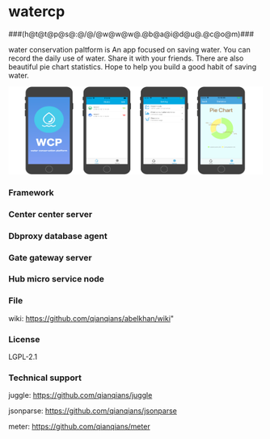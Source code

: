 # watercp

###(h@t@t@p@s@:@/@/@w@w@w@.@b@a@i@d@u@.@c@o@m)###

water conservation paltform is An app focused on saving water.
You can record the daily use of water.
Share it with your friends.
There are also beautiful pie chart statistics.
Hope to help you build a good habit of saving water.

![](https://github.com/dhMagicTech/watercp/blob/master/waterbg.png)

### Framework

### Center center server

### Dbproxy database agent

### Gate gateway server

### Hub micro service node

### File

wiki: https://github.com/qianqians/abelkhan/wiki"

### License

LGPL-2.1

### Technical support

juggle: https://github.com/qianqians/juggle

jsonparse: https://github.com/qianqians/jsonparse

meter: https://github.com/qianqians/meter
